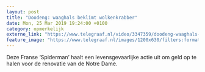 ```yaml
---
layout: post
title: "Doodeng: waaghals beklimt wolkenkrabber"
date: Mon, 25 Mar 2019 19:24:00 +0100
category: opmerkelijk
externe_link: "https://www.telegraaf.nl/video/3347359/doodeng-waaghals-beklimt-wolkenkrabber"
feature_image: "https://www.telegraaf.nl/images/1200x630/filters:format(jpeg):quality(80)/cdn-kiosk-api.telegraaf.nl/f50b0db6-4fdd-11e9-b6f5-0218eaf05005.jpg"
---
```


<p class="intro">Deze Franse ‘Spiderman’ haalt een levensgevaarlijke actie uit om geld op te halen voor de renovatie van de Notre Dame.</p>
